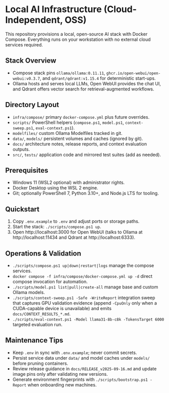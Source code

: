 # Local AI Infrastructure (Cloud-Independent, OSS)

This repository provisions a local, open-source AI stack with Docker Compose. Everything runs on your workstation with no external cloud services required.

## Stack Overview
- Compose stack pins `ollama/ollama:0.11.11`, `ghcr.io/open-webui/open-webui:v0.3.7`, and `qdrant/qdrant:v1.15.4` for deterministic start-ups.
- Ollama hosts and serves local LLMs, Open WebUI provides the chat UI, and Qdrant offers vector search for retrieval-augmented workflows.

## Directory Layout
- `infra/compose/`  primary `docker-compose.yml` plus future overrides.
- `scripts/`  PowerShell helpers (`compose.ps1`, `model.ps1`, `context-sweep.ps1`, `eval-context.ps1`).
- `modelfiles/`  custom Ollama Modelfiles tracked in git.
- `data/`, `models/`  persistent volumes and caches (ignored by git).
- `docs/`  architecture notes, release reports, and context evaluation outputs.
- `src/`, `tests/`  application code and mirrored test suites (add as needed).

## Prerequisites
- Windows 11 (WSL2 optional) with administrator rights.
- Docker Desktop using the WSL 2 engine.
- Git; optionally PowerShell 7, Python 3.10+, and Node.js LTS for tooling.

## Quickstart
1. Copy `.env.example` to `.env` and adjust ports or storage paths.
2. Start the stack: `./scripts/compose.ps1 up`.
3. Open http://localhost:3000 for Open WebUI (talks to Ollama at http://localhost:11434 and Qdrant at http://localhost:6333).

## Operations & Validation
- `./scripts/compose.ps1 up|down|restart|logs`  manage the compose services.
- `docker compose -f infra/compose/docker-compose.yml up -d`  direct compose invocation for automation.
- `./scripts/model.ps1 list|pull|create-all`  manage base and custom Ollama models.
- `./scripts/context-sweep.ps1 -Safe -WriteReport`  integration sweep that captures GPU validation evidence (append `-CpuOnly` only when a CUDA-capable device is unavailable) and emits `docs/CONTEXT_RESULTS_*.md`.
- `./scripts/eval-context.ps1 -Model llama31-8b-c8k -TokensTarget 6000`  targeted evaluation run.

## Maintenance Tips
- Keep `.env` in sync with `.env.example`; never commit secrets.
- Persist service data under `data/` and model caches under `models/` before pruning containers.
- Review release guidance in `docs/RELEASE_v2025-09-16.md` and update image pins only after validating new versions.
- Generate environment fingerprints with `./scripts/bootstrap.ps1 -Report` when onboarding new machines.



